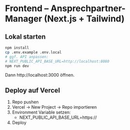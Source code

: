 # Frontend – Ansprechpartner-Manager (Next.js + Tailwind)

## Lokal starten
```bash
npm install
cp .env.example .env.local
# ggf. API anpassen:
# NEXT_PUBLIC_API_BASE_URL=http://localhost:8080
npm run dev
```
Dann http://localhost:3000 öffnen.

## Deploy auf Vercel
1) Repo pushen
2) Vercel → New Project → Repo importieren
3) Environment Variable setzen:
   - NEXT_PUBLIC_API_BASE_URL=https://<DEIN-BACKEND>
4) Deploy
